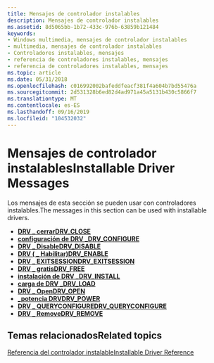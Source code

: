 ```yaml
---
title: Mensajes de controlador instalables
description: Mensajes de controlador instalables
ms.assetid: 8d5065bb-1b72-433c-976b-63859b121484
keywords:
- Windows multimedia, mensajes de controlador instalables
- multimedia, mensajes de controlador instalables
- Controladores instalables, mensajes
- referencia de controladores instalables, mensajes
- referencia de controladores instalables, mensajes
ms.topic: article
ms.date: 05/31/2018
ms.openlocfilehash: c016992002bafeddfeacf381f4a604b7bd55476a
ms.sourcegitcommit: 2d531328b6ed82d4ad971a45a5131b430c5866f7
ms.translationtype: MT
ms.contentlocale: es-ES
ms.lasthandoff: 09/16/2019
ms.locfileid: "104532032"
---
```

# <a name="installable-driver-messages"></a><span data-ttu-id="a305f-108">Mensajes de controlador instalables</span><span class="sxs-lookup"><span data-stu-id="a305f-108">Installable Driver Messages</span></span>

<span data-ttu-id="a305f-109">Los mensajes de esta sección se pueden usar con controladores instalables.</span><span class="sxs-lookup"><span data-stu-id="a305f-109">The messages in this section can be used with installable drivers.</span></span>

-   [<span data-ttu-id="a305f-110">**DRV \_ cerrar**</span><span class="sxs-lookup"><span data-stu-id="a305f-110">**DRV\_CLOSE**</span></span>](drv-close.md)
-   [<span data-ttu-id="a305f-111">**configuración de DRV \_**</span><span class="sxs-lookup"><span data-stu-id="a305f-111">**DRV\_CONFIGURE**</span></span>](drv-configure.md)
-   [<span data-ttu-id="a305f-112">**DRV \_ Disable**</span><span class="sxs-lookup"><span data-stu-id="a305f-112">**DRV\_DISABLE**</span></span>](drv-disable.md)
-   [<span data-ttu-id="a305f-113">**DRV ( \_ Habilitar)**</span><span class="sxs-lookup"><span data-stu-id="a305f-113">**DRV\_ENABLE**</span></span>](drv-enable.md)
-   [<span data-ttu-id="a305f-114">**DRV \_ EXITSESSION**</span><span class="sxs-lookup"><span data-stu-id="a305f-114">**DRV\_EXITSESSION**</span></span>](drv-exitsession.md)
-   [<span data-ttu-id="a305f-115">**DRV \_ gratis**</span><span class="sxs-lookup"><span data-stu-id="a305f-115">**DRV\_FREE**</span></span>](drv-free.md)
-   [<span data-ttu-id="a305f-116">**instalación de DRV \_**</span><span class="sxs-lookup"><span data-stu-id="a305f-116">**DRV\_INSTALL**</span></span>](drv-install.md)
-   [<span data-ttu-id="a305f-117">**carga de DRV \_**</span><span class="sxs-lookup"><span data-stu-id="a305f-117">**DRV\_LOAD**</span></span>](drv-load.md)
-   [<span data-ttu-id="a305f-118">**DRV \_ Open**</span><span class="sxs-lookup"><span data-stu-id="a305f-118">**DRV\_OPEN**</span></span>](drv-open.md)
-   [<span data-ttu-id="a305f-119">**\_potencia DRV**</span><span class="sxs-lookup"><span data-stu-id="a305f-119">**DRV\_POWER**</span></span>](drv-power.md)
-   [<span data-ttu-id="a305f-120">**DRV \_ QUERYCONFIGURE**</span><span class="sxs-lookup"><span data-stu-id="a305f-120">**DRV\_QUERYCONFIGURE**</span></span>](drv-queryconfigure.md)
-   [<span data-ttu-id="a305f-121">**DRV \_ Remove**</span><span class="sxs-lookup"><span data-stu-id="a305f-121">**DRV\_REMOVE**</span></span>](drv-remove.md)

## <a name="related-topics"></a><span data-ttu-id="a305f-122">Temas relacionados</span><span class="sxs-lookup"><span data-stu-id="a305f-122">Related topics</span></span>

<dl> <dt>

[<span data-ttu-id="a305f-123">Referencia del controlador instalable</span><span class="sxs-lookup"><span data-stu-id="a305f-123">Installable Driver Reference</span></span>](installable-driver-reference.md)
</dt> </dl>

 

 




